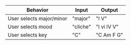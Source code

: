 |Behavior|Input|Output|
|---|---|---|
|User selects major/minor|"major"|"I V"|
|User selects mood|"cliche"|"I vi IV V"|
|User selects key|"C"|"C Am F G"|

